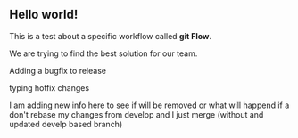 ## Hello world!

This is a test about a specific workflow called **git Flow**.

We are trying to find the best solution for our team.

Adding a bugfix to release

typing hotfix changes

I am adding new info here to see if will be removed or what will happend if a don't rebase my changes from develop and I just merge (without and updated develp based branch)